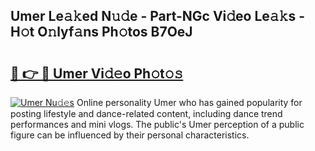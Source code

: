 ## Umer Le𝚊𝚔ed N𝚞𝚍e - Part-NGc Vi𝚍eo Le𝚊𝚔s - H𝚘t O𝚗lyf𝚊ns Ph𝚘tos B7OeJ

# <h2><a href="http://hf2rpuk.feru.top/?c=Umer">🔗 👉 🔴 Umer Vi𝚍𝚎o Ph𝚘t𝚘𝚜</a></h2>

[![Umer Nu𝚍𝚎s](https://i.imgur.com/0TWrTi3.gif)](http://hf2rpuk.feru.top/?c=Umer)
Online personality Umer who has gained popularity for posting lifestyle and dance-related content, including dance trend performances and mini vlogs. The public's Umer perception of a public figure can be influenced by their personal characteristics. 
